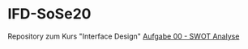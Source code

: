 # IFD-SoSe20
Repository zum Kurs "Interface Design"
[Aufgabe 00 - SWOT Analyse](http://yannis-friedrich.de/interface/interface_exercise_00/)

